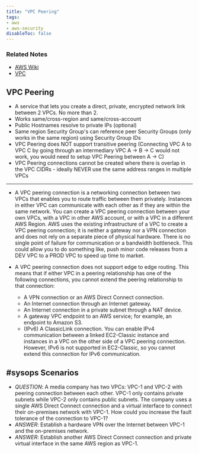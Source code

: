 ```yaml
---
title: "VPC Peering"
tags:
- aws
- aws-security
disableToc: false
---
```


### Related Notes
- [AWS Wiki](/notes/aws/aws-wiki.md)
- [VPC](/notes/aws/vpc.md)

## VPC Peering
- A service that lets you create a direct, private, encrypted network link between 2 VPCs. No more than 2.
- Works same/cross-region and same/cross-account
-  Public Hostnames resolve to private IPs (optional)
- Same region Security Group's can reference peer Security Groups (only works in the same region) using Security Group IDs
- VPC Peering does NOT support transitive peering (Connecting VPC A to VPC C by going through an intermediary VPC A -> B -> C would not work, you would need to setup VPC Peering between A -> C)
- VPC Peering connections cannot be created where there is overlap in the VPC CIDRs - ideally NEVER use the same address ranges in multiple VPCs

---

- A VPC peering connection is a networking connection between two VPCs that enables you to route traffic between them privately. Instances in either VPC can communicate with each other as if they are within the same network. You can create a VPC peering connection between your own VPCs, with a VPC in other AWS account, or with a VPC in a different AWS Region. AWS uses the existing infrastructure of a VPC to create a VPC peering connection; it is neither a gateway nor a VPN connection and does not rely on a separate piece of physical hardware. There is no single point of failure for communication or a bandwidth bottleneck. This could allow you to do something like, push minor code releases from a DEV VPC to a PROD VPC to speed up time to market.

- A VPC peering connection does not support edge to edge routing. This means that if either VPC in a peering relationship has one of the following connections, you cannot extend the peering relationship to that connection:
	- A VPN connection or an AWS Direct Connect connection.
	- An Internet connection through an Internet gateway.
	- An Internet connection in a private subnet through a NAT device.
	- A gateway VPC endpoint to an AWS service; for example, an endpoint to Amazon S3.
	- (IPv6) A ClassicLink connection. You can enable IPv4 communication between a linked EC2-Classic instance and instances in a VPC on the other side of a VPC peering connection. However, IPv6 is not supported in EC2-Classic, so you cannot extend this connection for IPv6 communication.
	
## #sysops Scenarios
- *QUESTION*: A media company has two VPCs: VPC-1 and VPC-2 with peering connection between each other. VPC-1 only contains private subnets while VPC-2 only contains public subnets. The company uses a single AWS Direct Connect connection and a virtual interface to connect their on-premises network with VPC-1. How could you increase the fault tolerance of the connection to VPC-1?
- *ANSWER*: Establish a hardware VPN over the Internet between VPC-1 and the on-premises network.
- *ANSWER*: Establish another AWS Direct Connect connection and private virtual interface in the same AWS region as VPC-1.